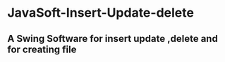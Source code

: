 # JavaSoft-Insert-Update-delete

## A Swing Software for insert update ,delete and for creating file 
